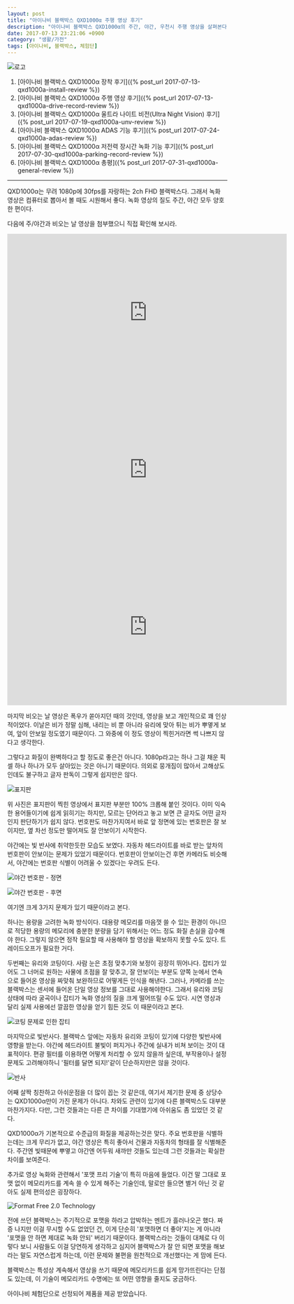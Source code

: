```yaml
---
layout: post
title: "아이나비 블랙박스 QXD1000α 주행 영상 후기"
description: "아이나비 블랙박스 QXD1000α의 주간, 야간, 우천시 주행 영상을 살펴본다."
date: 2017-07-13 23:21:06 +0900
category: "생활/가전"
tags: [아이나비, 블랙박스, 체험단]
---
```


![로고](https://lh3.googleusercontent.com/-ZOHfv5nwg-M/WWdZVUbc4QI/AAAAAAAAVTY/zn8ULiJl2KETvSp09ow3hvLqfIaWtzhWQCE0YBhgL/s640/QXD1000%25CE%25B1+LOGO.png)

1. [아이나비 블랙박스 QXD1000α 장착 후기]({% post_url 2017-07-13-qxd1000a-install-review %})
2. [아이나비 블랙박스 QXD1000α 주행 영상 후기]({% post_url 2017-07-13-qxd1000a-drive-record-review %})
3. [아이나비 블랙박스 QXD1000α 울트라 나이트 비전(Ultra Night Vision) 후기]({% post_url 2017-07-19-qxd1000a-unv-review %})
4. [아이나비 블랙박스 QXD1000α ADAS 기능 후기]({% post_url 2017-07-24-qxd1000a-adas-review %})
5. [아이나비 블랙박스 QXD1000α 저전력 장시간 녹화 기능 후기]({% post_url 2017-07-30-qxd1000a-parking-record-review %})
6. [아이나비 블랙박스 QXD1000α 총평]({% post_url 2017-07-31-qxd1000a-general-review %})

- - - - -

QXD1000α는 무려 1080p에 30fps를 자랑하는 2ch FHD 블랙박스다.
그래서 녹화 영상은 컴퓨터로 뽑아서 볼 때도 시원해서 좋다.
녹화 영상의 질도 주간, 야간 모두 양호한 편이다.

다음에 주/야간과 비오는 날 영상을 첨부했으니 직접 확인해 보시라.

<center><iframe width="640" height="360" src="https://www.youtube.com/embed/Iiy71zvxhDY" frameborder="0" allowfullscreen>주간</iframe></center>

<center><iframe width="640" height="360" src="https://www.youtube.com/embed/r2DFyXhNTEM" frameborder="0" allowfullscreen>야간</iframe></center>

<center><iframe width="640" height="360" src="https://www.youtube.com/embed/5qbUdGkUA4k" frameborder="0" allowfullscreen>우천</iframe></center>

마지막 비오는 날 영상은 폭우가 쏟아지던 때의 것인데,
영상을 보고 개인적으로 꽤 인상적이었다.
이날은 비가 정말 심해, 내리는 비 뿐 아니라 유리에 맞아 튀는 비가 뿌옇게 보여, 앞이 안보일 정도였기 때문이다.
그 와중에 이 정도 영상이 찍힌거라면 썩 나쁘지 않다고 생각한다.

그렇다고 화질이 완벽하다고 할 정도로 좋은건 아니다.
1080p라고는 하나 그걸 채운 픽셀 하나 하나가 모두 살아있는 것은 아니기 때문이다.
의외로 뭉개짐이 많아서 고해상도인데도 불구하고 글자 판독이 그렇게 쉽지만은 않다.

![표지판](https://lh3.googleusercontent.com/-rL9F5hf--y8/WWd0s0RcLxI/AAAAAAAAVUY/vAAgu6HqKLU8EopSQLATQ6_YSvFThtijgCE0YBhgL/s640/qxd1000a-rec-sign-crop.jpg)

위 사진은 표지판이 찍힌 영상에서 표지판 부분만 100% 크롭해 붙인 것이다.
이미 익숙한 용어들이기에 쉽게 읽히기는 하지만,
모르는 단어라고 놓고 보면 큰 글자도 어떤 글자인지 판단하기가 쉽지 않다.
번호판도 마찬가지여서 바로 앞 정면에 있는 번호판은 잘 보이지만,
옆 차선 정도만 떨어져도 잘 안보이기 시작한다.

야간에는 빛 반사에 취약한듯한 모습도 보였다.
자동차 헤드라이트를 바로 받는 앞차의 번호판이 안보이는 문제가 있었기 때문이다.
번호판이 안보이는건 후면 카메라도 비슷해서,
야간에는 번호판 식별이 어려울 수 있겠다는 우려도 든다.

![야간 번호판 - 정면](https://lh3.googleusercontent.com/-YnUjx9kUFfw/WWd7WCO1z8I/AAAAAAAAVVI/54W7bO4chZsaRClC4qvUncXAida6Qt3GQCE0YBhgL/s640/qxd1000a-rec-night-crop.jpg)

![야간 번호판 - 후면](https://lh3.googleusercontent.com/-WPx3mKFzGpM/WWd8ZqQqFPI/AAAAAAAAVVY/eqYa1F93C5simg4R8LiDU3Mw6tflB4HdQCE0YBhgL/s640/qxd1000a-rec-night-back-crop.jpg)

여기엔 크게 3가지 문제가 있기 때문이라고 본다.

하나는 용량을 고려한 녹화 방식이다.
대용량 메모리를 마음껏 쓸 수 있는 환경이 아니므로
적당한 용량의 메모리에 충분한 분량을 담기 위해서는
어느 정도 화질 손실을 감수해야 한다.
그렇지 않으면 정작 필요할 때 사용해야 할 영상을 확보하지 못할 수도 있다.
트레이드오프가 필요한 거다.

두번째는 유리와 코팅이다.
사람 눈은 초점 맞추기와 보정이 굉장히 뛰어나다.
잡티가 있어도 그 너머로 원하는 사물에 초점을 잘 맞추고,
잘 안보이는 부분도 양쪽 눈에서 연속으로 들어온 영상을 짜맞춰 보완하므로 어떻게든 인식을 해낸다.
그러나, 카메라를 쓰는 블랙박스는 센서에 들어온 단일 영상 정보를 그대로 사용해야한다.
그래서 유리와 코팅 상태에 따라 굴곡이나 잡티가 녹화 영상의 질을 크게 떨어뜨릴 수도 있다.
시연 영상과 달리 실제 사용에선 깔끔한 영상을 얻기 힘든 것도 이 때문이라고 본다.

![코팅 문제로 인한 잡티](https://lh3.googleusercontent.com/-8sNV5mDftbM/WWd246VkaPI/AAAAAAAAVUo/rT46XFeJH-8JL6G0TeMfVadPewGGyQsYQCE0YBhgL/s640/qxd1000a-rec-dirt-crop.jpg)

마지막으로 빛반사다.
블랙박스 앞에는 자동차 유리와 코팅이 있기에 다양한 빛반사에 영향을 받는다.
야간에 헤드라이트 불빛이 퍼지거나 주간에 실내가 비쳐 보이는 것이 대표적이다.
편광 필터를 이용하면 어떻게 처리할 수 있지 않을까 싶은데,
부작용이나 설정 문제도 고려해야하니 '필터를 달면 되지!'같이 단순하지만은 않을 것이다.

![반사](https://lh3.googleusercontent.com/-GPPhN4bE56g/WWd4DjOqLpI/AAAAAAAAVU4/Vm5lIHjcr90xml20pIrB1tn_1niU2xEQgCE0YBhgL/s640/qxd1000a-rec-reflect.jpg)

어째 살짝 칭찬하고 아쉬운점을 더 많이 꼽는 것 같은데,
여기서 제기한 문제 중 상당수는 QXD1000α만이 가진 문제가 아니다.
차와도 관련이 있기에 다른 블랙박스도 대부분 마찬가지다.
다만, 그런 것들과는 다른 큰 차이를 기대했기에 아쉬움도 좀 있었던 것 같다.

QXD1000α가 기본적으로 수준급의 화질을 제공하는것은 맞다.
주요 번호판을 식별하는데는 크게 무리가 없고,
야간 영상은 특히 좋아서 건물과 자동차의 형태를 잘 식별해준다.
주간엔 빛때문에 뿌옇고 야간엔 어두워 새까만 것들도 있는데
그런 것들과는 확실한 차이를 보여준다.

추가로 영상 녹화와 관련해서 '포맷 프리 기술'이 특히 마음에 들었다.
이건 말 그대로 포맷 없이 메모리카드를 계속 쓸 수 있게 해주는 기술인데,
말로만 들으면 별거 아닌 것 같아도 실제 편의성은 굉장하다.

![Format Free 2.0 Technology](https://lh3.googleusercontent.com/-3i-Aly2qsOQ/WWd_n1NCR4I/AAAAAAAAVVo/qFaz1k5FRAMA9VzfT4KcLd7DJZHYP9f-wCE0YBhgL/s0/qxd1000a-spec-format-free-technology.jpg)

전에 쓰던 블랙박스는 주기적으로 포맷을 하라고 압박하는 멘트가 흘러나오곤 했다.
짜증 나지만 이걸 무시할 수도 없었던 건,
이게 단순히 '포맷하면 더 좋아'지는 게 아니라
'포맷을 안 하면 제대로 녹화 안되' 버리기 때문이다.
블랙박스라는 것들이 대체로 다 이렇다 보니 사람들도 이걸 당연하게 생각하고
심지어 블랙박스가 잘 안 되면 포맷을 해보라는 말도 자연스럽게 하는데,
이런 문제와 불편을 원천적으로 개선했다는 게 맘에 든다.

블랙박스는 특성상 계속해서 영상을 쓰기 때문에
메모리카드를 쉽게 망가뜨린다는 단점도 있는데,
이 기술이 메모리카드 수명에는 또 어떤 영향을 줄지도 궁금하다.

<div class="im im-info">
아이나비 체험단으로 선정되어 제품을 제공 받았습니다.
</div>
